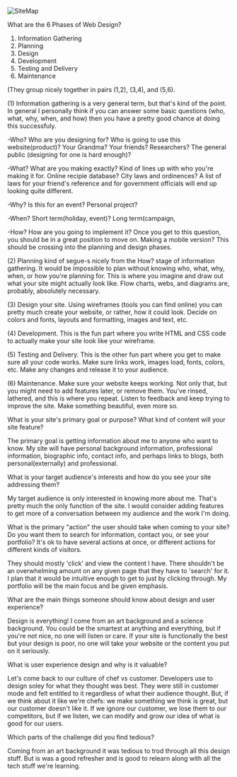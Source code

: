 ![SiteMap](/../imgs/WebMap.png)

What are the 6 Phases of Web Design?

1. Information Gathering
2. Planning
3. Design
4. Development
5. Testing and Delivery
6. Maintenance

(They group nicely together in pairs (1,2), (3,4), and (5,6).

(1) Information gathering is a very general term, but that's kind of
the point. In general I personally think if you can answer some
basic questions (who, what, why, when, and how) then you
have a pretty good chance at doing this successfuly.

-Who? Who are you designing for?  Who is going to use this website(product)?
Your Grandma? Your friends? Researchers? The general public (designing for one
is hard enough)?

-What? What are you making exactly?  Kind of lines up with who you're
making it for. Online recipie database? City laws and ordinences? 
A list of laws for your friend's reference and for government officials
will end up looking quite different.

-Why? Is this for an event? Personal project?

-When? Short term(holiday, event)? Long term(campaign, 

-How? How are you going to implement it? Once you get to this
question, you should be in a great position to move on. Making a mobile
version? This should be crossing into the planning and design phases.

(2) Planning kind of segue-s nicely from the How? stage of information
gathering. It would be impossible to plan without knowing who, what, why,
when, or how you're planning for. This is where you imagine and draw out
what your site might actually look like.  Flow charts, webs, and diagrams
are, probably, absolutely necessary.

(3) Design your site. Using wireframes (tools you can find online) you can
pretty much create your website, or rather, how it could look. Decide on
colors and fonts, layouts and formatting, images and text, etc.

(4) Development. This is the fun part where you write HTML and CSS code to
actually make your site look like your wireframe. 

(5) Testing and Delivery. This is the other fun part where you get to 
make sure all your code works. Make sure links work, images load, fonts,
colors, etc.  Make any changes and release it to your audience.

(6) Maintenance. Make sure your website keeps working.  Not only that,
but you might need to add features later, or remove them. You've rinsed,
lathered, and this is where you repeat. Listen to feedback and keep trying
to improve the site. Make something beautiful, even more so.

What is your site's primary goal or purpose? What kind of content will your site feature?

The primary goal is getting information about me to anyone who want to know. My site will
have personal background information, professional information, biographic info, contact
info, and perhaps links to blogs, both personal(externally) and professional.

What is your target audience's interests and how do you see your site addressing them?

My target audience is only interested in knowing more about me. That's pretty much the
only function of the site. I would consider adding features to get more of a conversation
between my audience and the work I'm doing.

What is the primary "action" the user should take when coming to your site?
Do you want them to search for information, contact you, or see your portfolio? 
It's ok to have several actions at once, or different actions for different kinds of visitors.

They should mostly 'click' and view the content I have. There shouldn't be an overwhelming
amount on any given page that they have to 'search' for it. I plan that it would be 
intuitive enough to get to just by clicking through. My portfolio will be the main focus
and be given emphasis.

What are the main things someone should know about design and user experience?

Design is everything! I come from an art background and a science background. You could
be the smartest at anything and everything, but if you're not nice, no one will listen or
care. If your site is functionally the best but your design is poor, no one will take 
your website or the content you put on it seriously.

What is user experience design and why is it valuable? 

Let's come back to our culture of chef vs customer. Developers use to design soley
for what they thought was best. They were still in customer mode and felt entitled
to it regardless of what their audience thought. But, if we think about it like we're
chefs: we make something we think is great, but our customer doesn't like it. If we
ignore our customer, we lose them to our competitors, but if we listen, we can modify
and grow our idea of what is good for our users.

Which parts of the challenge did you find tedious?

Coming from an art background it was tedious to trod through all this design stuff.
But is was a good refresher and is good to relearn along with all the tech stuff we're
learning.
